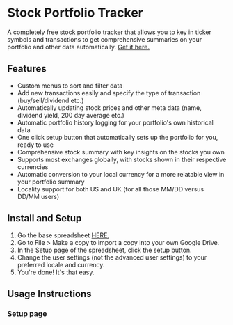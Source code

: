 # Stock Portfolio Tracker
A completely free stock portfolio tracker that allows you to key in ticker symbols and transactions to get comprehensive summaries on your portfolio and other data automatically. [Get it here.](https://docs.google.com/spreadsheets/d/1i9omUX7J5SM07y7DBchXvKaKvsHgTlY5SLZevnR1kO4/edit?usp=sharing)

## Features
- Custom menus to sort and filter data
- Add new transactions easily and specify the type of transaction (buy/sell/dividend etc.)
- Automatically updating stock prices and other meta data (name, dividend yield, 200 day average etc.)
- Automatic portfolio history logging for your portfolio's own historical data
- One click setup button that automatically sets up the portfolio for you, ready to use
- Comprehensive stock summary with key insights on the stocks you own
- Supports most exchanges globally, with stocks shown in their respective currencies
- Automatic conversion to your local currency for a more relatable view in your portfolio summary
- Locality support for both US and UK (for all those MM/DD versus DD/MM users)

## Install and Setup
1. Go the base spreadsheet [HERE.](https://docs.google.com/spreadsheets/d/1i9omUX7J5SM07y7DBchXvKaKvsHgTlY5SLZevnR1kO4/edit?usp=sharing)
2. Go to File > Make a copy to import a copy into your own Google Drive.
3. In the Setup page of the spreadsheet, click the setup button.
4. Change the user settings (not the advanced user settings) to your preferred locale and currency.
5. You're done! It's that easy.

## Usage Instructions
### Setup page
